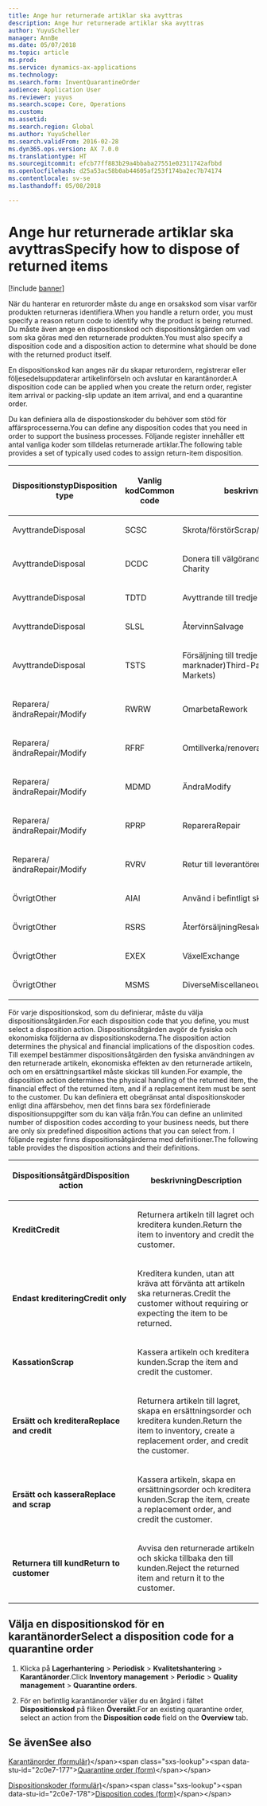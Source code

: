 ```yaml
---
title: Ange hur returnerade artiklar ska avyttras
description: Ange hur returnerade artiklar ska avyttras
author: YuyuScheller
manager: AnnBe
ms.date: 05/07/2018
ms.topic: article
ms.prod: 
ms.service: dynamics-ax-applications
ms.technology: 
ms.search.form: InventQuarantineOrder
audience: Application User
ms.reviewer: yuyus
ms.search.scope: Core, Operations
ms.custom: 
ms.assetid: 
ms.search.region: Global
ms.author: YuyuScheller
ms.search.validFrom: 2016-02-28
ms.dyn365.ops.version: AX 7.0.0
ms.translationtype: HT
ms.sourcegitcommit: efcb77ff883b29a4bbaba27551e02311742afbbd
ms.openlocfilehash: d25a53ac58b0ab44605af253f174ba2ec7b74174
ms.contentlocale: sv-se
ms.lasthandoff: 05/08/2018

---
```


# <a name="specify-how-to-dispose-of-returned-items"></a><span data-ttu-id="2c0e7-103">Ange hur returnerade artiklar ska avyttras</span><span class="sxs-lookup"><span data-stu-id="2c0e7-103">Specify how to dispose of returned items</span></span> 

[!include [banner](../includes/banner.md)]


<span data-ttu-id="2c0e7-104">När du hanterar en returorder måste du ange en orsakskod som visar varför produkten returneras identifiera.</span><span class="sxs-lookup"><span data-stu-id="2c0e7-104">When you handle a return order, you must specify a reason return code to identify why the product is being returned.</span></span> <span data-ttu-id="2c0e7-105">Du måste även ange en dispositionskod och dispositionsåtgärden om vad som ska göras med den returnerade produkten.</span><span class="sxs-lookup"><span data-stu-id="2c0e7-105">You must also specify a disposition code and a disposition action to determine what should be done with the returned product itself.</span></span>

<span data-ttu-id="2c0e7-106">En dispositionskod kan anges när du skapar returordern, registrerar eller följesedelsuppdaterar artikelinförseln och avslutar en karantänorder.</span><span class="sxs-lookup"><span data-stu-id="2c0e7-106">A disposition code can be applied when you create the return order, register item arrival or packing-slip update an item arrival, and end a quarantine order.</span></span>

<span data-ttu-id="2c0e7-107">Du kan definiera alla de dispostionskoder du behöver som stöd för affärsprocesserna.</span><span class="sxs-lookup"><span data-stu-id="2c0e7-107">You can define any disposition codes that you need in order to support the business processes.</span></span> <span data-ttu-id="2c0e7-108">Följande register innehåller ett antal vanliga koder som tilldelas returnerade artiklar.</span><span class="sxs-lookup"><span data-stu-id="2c0e7-108">The following table provides a set of typically used codes to assign return-item disposition.</span></span>

<table>
<colgroup>
<col style="width: 33%" />
<col style="width: 33%" />
<col style="width: 33%" />
</colgroup>
<thead>
<tr class="header">
<th><p><span data-ttu-id="2c0e7-109">Dispositionstyp</span><span class="sxs-lookup"><span data-stu-id="2c0e7-109">Disposition type</span></span></p></th>
<th><p><span data-ttu-id="2c0e7-110">Vanlig kod</span><span class="sxs-lookup"><span data-stu-id="2c0e7-110">Common code</span></span></p></th>
<th><p><span data-ttu-id="2c0e7-111">beskrivning</span><span class="sxs-lookup"><span data-stu-id="2c0e7-111">Description</span></span></p></th>
</tr>
</thead>
<tbody>
<tr class="odd">
<td><p><span data-ttu-id="2c0e7-112">Avyttrande</span><span class="sxs-lookup"><span data-stu-id="2c0e7-112">Disposal</span></span></p></td>
<td><p><span data-ttu-id="2c0e7-113">SC</span><span class="sxs-lookup"><span data-stu-id="2c0e7-113">SC</span></span></p></td>
<td><p><span data-ttu-id="2c0e7-114">Skrota/förstör</span><span class="sxs-lookup"><span data-stu-id="2c0e7-114">Scrap/Destroy</span></span></p></td>
</tr>
<tr class="even">
<td><p><span data-ttu-id="2c0e7-115">Avyttrande</span><span class="sxs-lookup"><span data-stu-id="2c0e7-115">Disposal</span></span></p></td>
<td><p><span data-ttu-id="2c0e7-116">DC</span><span class="sxs-lookup"><span data-stu-id="2c0e7-116">DC</span></span></p></td>
<td><p><span data-ttu-id="2c0e7-117">Donera till välgörande ändamål</span><span class="sxs-lookup"><span data-stu-id="2c0e7-117">Donate to Charity</span></span></p></td>
</tr>
<tr class="odd">
<td><p><span data-ttu-id="2c0e7-118">Avyttrande</span><span class="sxs-lookup"><span data-stu-id="2c0e7-118">Disposal</span></span></p></td>
<td><p><span data-ttu-id="2c0e7-119">TD</span><span class="sxs-lookup"><span data-stu-id="2c0e7-119">TD</span></span></p></td>
<td><p><span data-ttu-id="2c0e7-120">Avyttrande till tredje part</span><span class="sxs-lookup"><span data-stu-id="2c0e7-120">Third-Party Disposal</span></span></p></td>
</tr>
<tr class="even">
<td><p><span data-ttu-id="2c0e7-121">Avyttrande</span><span class="sxs-lookup"><span data-stu-id="2c0e7-121">Disposal</span></span></p></td>
<td><p><span data-ttu-id="2c0e7-122">SL</span><span class="sxs-lookup"><span data-stu-id="2c0e7-122">SL</span></span></p></td>
<td><p><span data-ttu-id="2c0e7-123">Återvinn</span><span class="sxs-lookup"><span data-stu-id="2c0e7-123">Salvage</span></span></p></td>
</tr>
<tr class="odd">
<td><p><span data-ttu-id="2c0e7-124">Avyttrande</span><span class="sxs-lookup"><span data-stu-id="2c0e7-124">Disposal</span></span></p></td>
<td><p><span data-ttu-id="2c0e7-125">TS</span><span class="sxs-lookup"><span data-stu-id="2c0e7-125">TS</span></span></p></td>
<td><p><span data-ttu-id="2c0e7-126">Försäljning till tredje part (sekundära marknader)</span><span class="sxs-lookup"><span data-stu-id="2c0e7-126">Third-Party Sale (Secondary Markets)</span></span></p></td>
</tr>
<tr class="even">
<td><p><span data-ttu-id="2c0e7-127">Reparera/ändra</span><span class="sxs-lookup"><span data-stu-id="2c0e7-127">Repair/Modify</span></span></p></td>
<td><p><span data-ttu-id="2c0e7-128">RW</span><span class="sxs-lookup"><span data-stu-id="2c0e7-128">RW</span></span></p></td>
<td><p><span data-ttu-id="2c0e7-129">Omarbeta</span><span class="sxs-lookup"><span data-stu-id="2c0e7-129">Rework</span></span></p></td>
</tr>
<tr class="odd">
<td><p><span data-ttu-id="2c0e7-130">Reparera/ändra</span><span class="sxs-lookup"><span data-stu-id="2c0e7-130">Repair/Modify</span></span></p></td>
<td><p><span data-ttu-id="2c0e7-131">RF</span><span class="sxs-lookup"><span data-stu-id="2c0e7-131">RF</span></span></p></td>
<td><p><span data-ttu-id="2c0e7-132">Omtillverka/renovera</span><span class="sxs-lookup"><span data-stu-id="2c0e7-132">Remanufacture/Refurbish</span></span></p></td>
</tr>
<tr class="even">
<td><p><span data-ttu-id="2c0e7-133">Reparera/ändra</span><span class="sxs-lookup"><span data-stu-id="2c0e7-133">Repair/Modify</span></span></p></td>
<td><p><span data-ttu-id="2c0e7-134">MD</span><span class="sxs-lookup"><span data-stu-id="2c0e7-134">MD</span></span></p></td>
<td><p><span data-ttu-id="2c0e7-135">Ändra</span><span class="sxs-lookup"><span data-stu-id="2c0e7-135">Modify</span></span></p></td>
</tr>
<tr class="odd">
<td><p><span data-ttu-id="2c0e7-136">Reparera/ändra</span><span class="sxs-lookup"><span data-stu-id="2c0e7-136">Repair/Modify</span></span></p></td>
<td><p><span data-ttu-id="2c0e7-137">RP</span><span class="sxs-lookup"><span data-stu-id="2c0e7-137">RP</span></span></p></td>
<td><p><span data-ttu-id="2c0e7-138">Reparera</span><span class="sxs-lookup"><span data-stu-id="2c0e7-138">Repair</span></span></p></td>
</tr>
<tr class="even">
<td><p><span data-ttu-id="2c0e7-139">Reparera/ändra</span><span class="sxs-lookup"><span data-stu-id="2c0e7-139">Repair/Modify</span></span></p></td>
<td><p><span data-ttu-id="2c0e7-140">RV</span><span class="sxs-lookup"><span data-stu-id="2c0e7-140">RV</span></span></p></td>
<td><p><span data-ttu-id="2c0e7-141">Retur till leverantören</span><span class="sxs-lookup"><span data-stu-id="2c0e7-141">Return to Vendor</span></span></p></td>
</tr>
<tr class="odd">
<td><p><span data-ttu-id="2c0e7-142">Övrigt</span><span class="sxs-lookup"><span data-stu-id="2c0e7-142">Other</span></span></p></td>
<td><p><span data-ttu-id="2c0e7-143">AI</span><span class="sxs-lookup"><span data-stu-id="2c0e7-143">AI</span></span></p></td>
<td><p><span data-ttu-id="2c0e7-144">Använd i befintligt skick</span><span class="sxs-lookup"><span data-stu-id="2c0e7-144">Use as is</span></span></p></td>
</tr>
<tr class="even">
<td><p><span data-ttu-id="2c0e7-145">Övrigt</span><span class="sxs-lookup"><span data-stu-id="2c0e7-145">Other</span></span></p></td>
<td><p><span data-ttu-id="2c0e7-146">RS</span><span class="sxs-lookup"><span data-stu-id="2c0e7-146">RS</span></span></p></td>
<td><p><span data-ttu-id="2c0e7-147">Återförsäljning</span><span class="sxs-lookup"><span data-stu-id="2c0e7-147">Resale</span></span></p></td>
</tr>
<tr class="odd">
<td><p><span data-ttu-id="2c0e7-148">Övrigt</span><span class="sxs-lookup"><span data-stu-id="2c0e7-148">Other</span></span></p></td>
<td><p><span data-ttu-id="2c0e7-149">EX</span><span class="sxs-lookup"><span data-stu-id="2c0e7-149">EX</span></span></p></td>
<td><p><span data-ttu-id="2c0e7-150">Växel</span><span class="sxs-lookup"><span data-stu-id="2c0e7-150">Exchange</span></span></p></td>
</tr>
<tr class="even">
<td><p><span data-ttu-id="2c0e7-151">Övrigt</span><span class="sxs-lookup"><span data-stu-id="2c0e7-151">Other</span></span></p></td>
<td><p><span data-ttu-id="2c0e7-152">MS</span><span class="sxs-lookup"><span data-stu-id="2c0e7-152">MS</span></span></p></td>
<td><p><span data-ttu-id="2c0e7-153">Diverse</span><span class="sxs-lookup"><span data-stu-id="2c0e7-153">Miscellaneous</span></span></p></td>
</tr>
</tbody>
</table>


<span data-ttu-id="2c0e7-154">För varje dispositionskod, som du definierar, måste du välja dispositionsåtgärden.</span><span class="sxs-lookup"><span data-stu-id="2c0e7-154">For each disposition code that you define, you must select a disposition action.</span></span> <span data-ttu-id="2c0e7-155">Dispositionsåtgärden avgör de fysiska och ekonomiska följderna av dispositionskoderna.</span><span class="sxs-lookup"><span data-stu-id="2c0e7-155">The disposition action determines the physical and financial implications of the disposition codes.</span></span> <span data-ttu-id="2c0e7-156">Till exempel bestämmer dispositionsåtgärden den fysiska användningen av den returnerade artikeln, ekonomiska effekten av den returnerade artikeln, och om en ersättningsartikel måste skickas till kunden.</span><span class="sxs-lookup"><span data-stu-id="2c0e7-156">For example, the disposition action determines the physical handling of the returned item, the financial effect of the returned item, and if a replacement item must be sent to the customer.</span></span> <span data-ttu-id="2c0e7-157">Du kan definiera ett obegränsat antal dispositionskoder enligt dina affärsbehov, men det finns bara sex fördefinierade dispositionsuppgifter som du kan välja från.</span><span class="sxs-lookup"><span data-stu-id="2c0e7-157">You can define an unlimited number of disposition codes according to your business needs, but there are only six predefined disposition actions that you can select from.</span></span> <span data-ttu-id="2c0e7-158">I följande register finns dispositionsåtgärderna med definitioner.</span><span class="sxs-lookup"><span data-stu-id="2c0e7-158">The following table provides the disposition actions and their definitions.</span></span>

<table>
<colgroup>
<col style="width: 50%" />
<col style="width: 50%" />
</colgroup>
<thead>
<tr class="header">
<th><p><span data-ttu-id="2c0e7-159">Dispositionsåtgärd</span><span class="sxs-lookup"><span data-stu-id="2c0e7-159">Disposition action</span></span></p></th>
<th><p><span data-ttu-id="2c0e7-160">beskrivning</span><span class="sxs-lookup"><span data-stu-id="2c0e7-160">Description</span></span></p></th>
</tr>
</thead>
<tbody>
<tr class="odd">
<td><p><span data-ttu-id="2c0e7-161"><strong>Kredit</strong></span><span class="sxs-lookup"><span data-stu-id="2c0e7-161"><strong>Credit</strong></span></span></p></td>
<td><p><span data-ttu-id="2c0e7-162">Returnera artikeln till lagret och kreditera kunden.</span><span class="sxs-lookup"><span data-stu-id="2c0e7-162">Return the item to inventory and credit the customer.</span></span></p></td>
</tr>
<tr class="even">
<td><p><span data-ttu-id="2c0e7-163"><strong>Endast kreditering</strong></span><span class="sxs-lookup"><span data-stu-id="2c0e7-163"><strong>Credit only</strong></span></span></p></td>
<td><p><span data-ttu-id="2c0e7-164">Kreditera kunden, utan att kräva att förvänta att artikeln ska returneras.</span><span class="sxs-lookup"><span data-stu-id="2c0e7-164">Credit the customer without requiring or expecting the item to be returned.</span></span></p></td>
</tr>
<tr class="odd">
<td><p><span data-ttu-id="2c0e7-165"><strong>Kassation</strong></span><span class="sxs-lookup"><span data-stu-id="2c0e7-165"><strong>Scrap</strong></span></span></p></td>
<td><p><span data-ttu-id="2c0e7-166">Kassera artikeln och kreditera kunden.</span><span class="sxs-lookup"><span data-stu-id="2c0e7-166">Scrap the item and credit the customer.</span></span></p></td>
</tr>
<tr class="even">
<td><p><span data-ttu-id="2c0e7-167"><strong>Ersätt och kreditera</strong></span><span class="sxs-lookup"><span data-stu-id="2c0e7-167"><strong>Replace and credit</strong></span></span></p></td>
<td><p><span data-ttu-id="2c0e7-168">Returnera artikeln till lagret, skapa en ersättningsorder och kreditera kunden.</span><span class="sxs-lookup"><span data-stu-id="2c0e7-168">Return the item to inventory, create a replacement order, and credit the customer.</span></span></p></td>
</tr>
<tr class="odd">
<td><p><span data-ttu-id="2c0e7-169"><strong>Ersätt och kassera</strong></span><span class="sxs-lookup"><span data-stu-id="2c0e7-169"><strong>Replace and scrap</strong></span></span></p></td>
<td><p><span data-ttu-id="2c0e7-170">Kassera artikeln, skapa en ersättningsorder och kreditera kunden.</span><span class="sxs-lookup"><span data-stu-id="2c0e7-170">Scrap the item, create a replacement order, and credit the customer.</span></span></p></td>
</tr>
<tr class="even">
<td><p><span data-ttu-id="2c0e7-171"><strong>Returnera till kund</strong></span><span class="sxs-lookup"><span data-stu-id="2c0e7-171"><strong>Return to customer</strong></span></span></p></td>
<td><p><span data-ttu-id="2c0e7-172">Avvisa den returnerade artikeln och skicka tillbaka den till kunden.</span><span class="sxs-lookup"><span data-stu-id="2c0e7-172">Reject the returned item and return it to the customer.</span></span></p></td>
</tr>
</tbody>
</table>


## <a name="select-a-disposition-code-for-a-quarantine-order"></a><span data-ttu-id="2c0e7-173">Välja en dispositionskod för en karantänorder</span><span class="sxs-lookup"><span data-stu-id="2c0e7-173">Select a disposition code for a quarantine order</span></span>

1.  <span data-ttu-id="2c0e7-174">Klicka på **Lagerhantering** \> **Periodisk** \> **Kvalitetshantering** \> **Karantänorder**.</span><span class="sxs-lookup"><span data-stu-id="2c0e7-174">Click **Inventory management** \> **Periodic** \> **Quality management** \> **Quarantine orders**.</span></span>

2.  <span data-ttu-id="2c0e7-175">För en befintlig karantänorder väljer du en åtgärd i fältet **Dispositionskod** på fliken **Översikt**.</span><span class="sxs-lookup"><span data-stu-id="2c0e7-175">For an existing quarantine order, select an action from the **Disposition code** field on the **Overview** tab.</span></span>



## <a name="see-also"></a><span data-ttu-id="2c0e7-176">Se även</span><span class="sxs-lookup"><span data-stu-id="2c0e7-176">See also</span></span>

<span data-ttu-id="2c0e7-177">[Karantänorder (formulär)](https://technet.microsoft.com/en-us/library/aa554073(v=ax.60))</span><span class="sxs-lookup"><span data-stu-id="2c0e7-177">[Quarantine order (form)](https://technet.microsoft.com/en-us/library/aa554073(v=ax.60))</span></span>

<span data-ttu-id="2c0e7-178">[Dispositionskoder (formulär)](https://technet.microsoft.com/en-us/library/hh597113\(v=ax.60\))</span><span class="sxs-lookup"><span data-stu-id="2c0e7-178">[Disposition codes (form)](https://technet.microsoft.com/en-us/library/hh597113\(v=ax.60\))</span></span>

  



